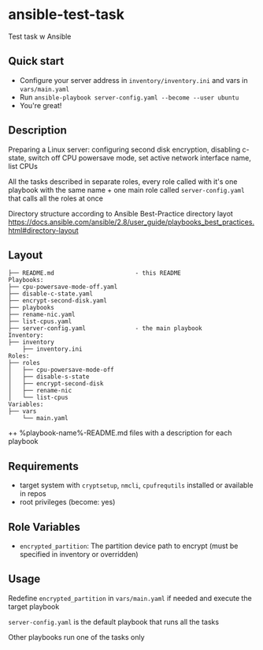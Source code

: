 # ansible-test-task
Test task w Ansible

## Quick start

- Configure your server address in `inventory/inventory.ini` and vars in `vars/main.yaml`
- Run `ansible-playbook server-config.yaml --become --user ubuntu`
- You're great!

## Description

Preparing a Linux server: configuring second disk encryption, disabling c-state, switch off CPU powersave mode, set active network interface name, list CPUs

All the tasks described in separate roles, every role called with it's one playbook with the same name + one main role called `server-config.yaml` that calls all the roles at once

Directory structure according to Ansible Best-Practice directory layot https://docs.ansible.com/ansible/2.8/user_guide/playbooks_best_practices.html#directory-layout

## Layout

```
├── README.md                       - this README
Playbooks:
├── cpu-powersave-mode-off.yaml
├── disable-c-state.yaml
├── encrypt-second-disk.yaml
├── playbooks
├── rename-nic.yaml
├── list-cpus.yaml
├── server-config.yaml              - the main playbook
Inventory:
├── inventory
    ├── inventory.ini
Roles:
├── roles
│   ├── cpu-powersave-mode-off
│   ├── disable-s-state
│   ├── encrypt-second-disk
│   ├── rename-nic
│   └── list-cpus
Variables:
├── vars
    └── main.yaml
```

++ %playbook-name%-README.md files with a description for each playbook

## Requirements

- target system with `cryptsetup`, `nmcli`, `cpufrequtils` installed or available in repos
- root privileges (become: yes)

## Role Variables

- `encrypted_partition`: The partition device path to encrypt (must be specified in inventory or overridden)

## Usage

Redefine `encrypted_partition` in `vars/main.yaml` if needed and execute the target playbook

`server-config.yaml` is the default playbook that runs all the tasks

Other playbooks run one of the tasks only
